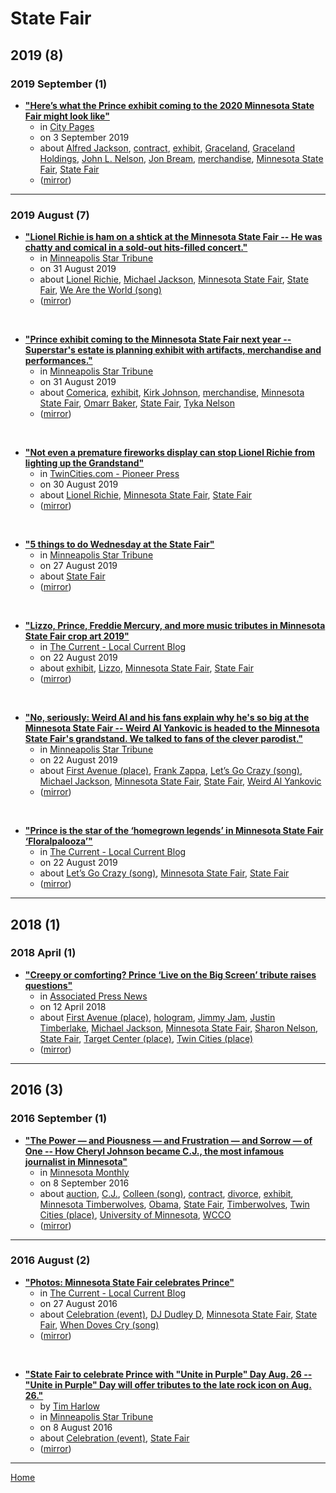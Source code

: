 # State Fair

## 2019 (8)

### 2019 September (1)

 - [**"Here’s what the Prince exhibit coming to the 2020 Minnesota State Fair might look like"**](http://www.citypages.com/music/heres-what-the-prince-exhibit-coming-to-the-2020-minnesota-state-fair-might-look-like/559252741)
    - in [City Pages](../../publications/a-e/city-pages/index.md)
    - on 3 September 2019
    - about [Alfred Jackson](../../topics/alfred-jackson/index.md), [contract](../../topics/contract/index.md), [exhibit](../../topics/exhibit/index.md), [Graceland](../../topics/graceland/index.md), [Graceland Holdings](../../topics/graceland-holdings/index.md), [John L. Nelson](../../topics/john-l-nelson/index.md), [Jon Bream](../../topics/jon-bream/index.md), [merchandise](../../topics/merchandise/index.md), [Minnesota State Fair](../../topics/minnesota-state-fair/index.md), [State Fair](../../topics/state-fair/index.md)
    - ([mirror](https://web.archive.org/web/*/http://www.citypages.com/music/heres-what-the-prince-exhibit-coming-to-the-2020-minnesota-state-fair-might-look-like/559252741))

----

### 2019 August (7)

 - [**"Lionel Richie is ham on a shtick at the Minnesota State Fair -- He was chatty and comical in a sold-out hits-filled concert."**](https://www.startribune.com/lionel-richie-is-ham-on-a-shtick-at-the-minnesota-state-fair/558897292/)
    - in [Minneapolis Star Tribune](../../publications/k-o/minneapolis-star-tribune/index.md)
    - on 31 August 2019
    - about [Lionel Richie](../../topics/lionel-richie/index.md), [Michael Jackson](../../topics/michael-jackson/index.md), [Minnesota State Fair](../../topics/minnesota-state-fair/index.md), [State Fair](../../topics/state-fair/index.md), [We Are the World (song)](../../topics/song/we-are-the-world/index.md)
    - ([mirror](https://web.archive.org/web/*/https://www.startribune.com/lionel-richie-is-ham-on-a-shtick-at-the-minnesota-state-fair/558897292/))

<br />

 - [**"Prince exhibit coming to the Minnesota State Fair next year -- Superstar's estate is planning exhibit with artifacts, merchandise and performances."**](https://www.startribune.com/prince-exhibit-coming-to-the-minnesota-state-fair-next-year/558970762/)
    - in [Minneapolis Star Tribune](../../publications/k-o/minneapolis-star-tribune/index.md)
    - on 31 August 2019
    - about [Comerica](../../topics/comerica/index.md), [exhibit](../../topics/exhibit/index.md), [Kirk Johnson](../../topics/kirk-johnson/index.md), [merchandise](../../topics/merchandise/index.md), [Minnesota State Fair](../../topics/minnesota-state-fair/index.md), [Omarr Baker](../../topics/omarr-baker/index.md), [State Fair](../../topics/state-fair/index.md), [Tyka Nelson](../../topics/tyka-nelson/index.md)
    - ([mirror](https://web.archive.org/web/*/https://www.startribune.com/prince-exhibit-coming-to-the-minnesota-state-fair-next-year/558970762/))

<br />

 - [**"Not even a premature fireworks display can stop Lionel Richie from lighting up the Grandstand"**](https://www.twincities.com/2019/08/30/not-even-a-premature-fireworks-display-can-stop-lionel-richie-from-lighting-up-the-grandstand/)
    - in [TwinCities.com - Pioneer Press](../../publications/p-t/twincities-com-pioneer-press/index.md)
    - on 30 August 2019
    - about [Lionel Richie](../../topics/lionel-richie/index.md), [Minnesota State Fair](../../topics/minnesota-state-fair/index.md), [State Fair](../../topics/state-fair/index.md)
    - ([mirror](https://web.archive.org/web/*/https://www.twincities.com/2019/08/30/not-even-a-premature-fireworks-display-can-stop-lionel-richie-from-lighting-up-the-grandstand/))

<br />

 - [**"5 things to do Wednesday at the State Fair"**](https://www.startribune.com/5-things-to-do-at-the-fair-today/558447632/)
    - in [Minneapolis Star Tribune](../../publications/k-o/minneapolis-star-tribune/index.md)
    - on 27 August 2019
    - about [State Fair](../../topics/state-fair/index.md)
    - ([mirror](https://web.archive.org/web/*/https://www.startribune.com/5-things-to-do-at-the-fair-today/558447632/))

<br />

 - [**"Lizzo, Prince, Freddie Mercury, and more music tributes in Minnesota State Fair crop art 2019"**](https://blog.thecurrent.org/2019/08/lizzo-prince-freddie-mercury-and-more-music-tributes-in-minnesota-state-fair-crop-art-2019/)
    - in [The Current - Local Current Blog](../../publications/a-e/the-current-local-current-blog/index.md)
    - on 22 August 2019
    - about [exhibit](../../topics/exhibit/index.md), [Lizzo](../../topics/lizzo/index.md), [Minnesota State Fair](../../topics/minnesota-state-fair/index.md), [State Fair](../../topics/state-fair/index.md)
    - ([mirror](https://web.archive.org/web/*/https://blog.thecurrent.org/2019/08/lizzo-prince-freddie-mercury-and-more-music-tributes-in-minnesota-state-fair-crop-art-2019/))

<br />

 - [**"No, seriously: Weird Al and his fans explain why he's so big at the Minnesota State Fair -- Weird Al Yankovic is headed to the Minnesota State Fair's grandstand. We talked to fans of the clever parodist."**](https://www.startribune.com/no-seriously-weird-al-and-his-fans-explain-why-he-s-so-big-at-the-minnesota-state-fair/557878752/)
    - in [Minneapolis Star Tribune](../../publications/k-o/minneapolis-star-tribune/index.md)
    - on 22 August 2019
    - about [First Avenue (place)](../../topics/place/first-avenue/index.md), [Frank Zappa](../../topics/frank-zappa/index.md), [Let’s Go Crazy (song)](../../topics/song/let-s-go-crazy/index.md), [Michael Jackson](../../topics/michael-jackson/index.md), [Minnesota State Fair](../../topics/minnesota-state-fair/index.md), [State Fair](../../topics/state-fair/index.md), [Weird Al Yankovic](../../topics/weird-al-yankovic/index.md)
    - ([mirror](https://web.archive.org/web/*/https://www.startribune.com/no-seriously-weird-al-and-his-fans-explain-why-he-s-so-big-at-the-minnesota-state-fair/557878752/))

<br />

 - [**"Prince is the star of the ‘homegrown legends’ in Minnesota State Fair ‘Floralpalooza’"**](https://blog.thecurrent.org/2019/08/prince-is-the-star-of-the-homegrown-legends-in-minnesota-state-fair-floralpalooza/)
    - in [The Current - Local Current Blog](../../publications/a-e/the-current-local-current-blog/index.md)
    - on 22 August 2019
    - about [Let’s Go Crazy (song)](../../topics/song/let-s-go-crazy/index.md), [Minnesota State Fair](../../topics/minnesota-state-fair/index.md), [State Fair](../../topics/state-fair/index.md)
    - ([mirror](https://web.archive.org/web/*/https://blog.thecurrent.org/2019/08/prince-is-the-star-of-the-homegrown-legends-in-minnesota-state-fair-floralpalooza/))

----

## 2018 (1)

### 2018 April (1)

 - [**"Creepy or comforting? Prince ‘Live on the Big Screen’ tribute raises questions"**](https://apnews.com/article/55a1b2a0cea44f2a97829aa08f8ad8c1)
    - in [Associated Press News](../../publications/a-e/associated-press-news/index.md)
    - on 12 April 2018
    - about [First Avenue (place)](../../topics/place/first-avenue/index.md), [hologram](../../topics/hologram/index.md), [Jimmy Jam](../../topics/jimmy-jam/index.md), [Justin Timberlake](../../topics/justin-timberlake/index.md), [Michael Jackson](../../topics/michael-jackson/index.md), [Minnesota State Fair](../../topics/minnesota-state-fair/index.md), [Sharon Nelson](../../topics/sharon-nelson/index.md), [State Fair](../../topics/state-fair/index.md), [Target Center (place)](../../topics/place/target-center/index.md), [Twin Cities (place)](../../topics/place/twin-cities/index.md)
    - ([mirror](https://web.archive.org/web/*/https://apnews.com/article/55a1b2a0cea44f2a97829aa08f8ad8c1))

----

## 2016 (3)

### 2016 September (1)

 - [**"The Power — and Piousness — and Frustration — and Sorrow — of One -- How Cheryl Johnson became C.J., the most infamous journalist in Minnesota"**](https://www.minnesotamonthly.com/lifestyle/the-power-and-piousness-and-frustration-and-sorrow-of-one/)
    - in [Minnesota Monthly](../../publications/k-o/minnesota-monthly/index.md)
    - on 8 September 2016
    - about [auction](../../topics/auction/index.md), [C.J.](../../topics/c-j/index.md), [Colleen (song)](../../topics/song/colleen/index.md), [contract](../../topics/contract/index.md), [divorce](../../topics/divorce/index.md), [exhibit](../../topics/exhibit/index.md), [Minnesota Timberwolves](../../topics/minnesota-timberwolves/index.md), [Obama](../../topics/obama/index.md), [State Fair](../../topics/state-fair/index.md), [Timberwolves](../../topics/timberwolves/index.md), [Twin Cities (place)](../../topics/place/twin-cities/index.md), [University of Minnesota](../../topics/university-of-minnesota/index.md), [WCCO](../../topics/wcco/index.md)
    - ([mirror](https://web.archive.org/web/*/https://www.minnesotamonthly.com/lifestyle/the-power-and-piousness-and-frustration-and-sorrow-of-one/))

----

### 2016 August (2)

 - [**"Photos: Minnesota State Fair celebrates Prince"**](https://blog.thecurrent.org/2016/08/photos-minnesota-state-fair-celebrates-prince/)
    - in [The Current - Local Current Blog](../../publications/a-e/the-current-local-current-blog/index.md)
    - on 27 August 2016
    - about [Celebration (event)](../../topics/event/celebration/index.md), [DJ Dudley D](../../topics/dj-dudley-d/index.md), [Minnesota State Fair](../../topics/minnesota-state-fair/index.md), [State Fair](../../topics/state-fair/index.md), [When Doves Cry (song)](../../topics/song/when-doves-cry/index.md)
    - ([mirror](https://web.archive.org/web/*/https://blog.thecurrent.org/2016/08/photos-minnesota-state-fair-celebrates-prince/))

<br />

 - [**"State Fair to celebrate Prince with "Unite in Purple" Day Aug. 26 -- "Unite in Purple" Day will offer tributes to the late rock icon on Aug. 26."**](https://www.startribune.com/state-fair-to-celebrate-prince-with-unite-in-purple-day/389514481/)
    - by [Tim Harlow](../../authors/tim-harlow/index.md)
    - in [Minneapolis Star Tribune](../../publications/k-o/minneapolis-star-tribune/index.md)
    - on 8 August 2016
    - about [Celebration (event)](../../topics/event/celebration/index.md), [State Fair](../../topics/state-fair/index.md)
    - ([mirror](https://web.archive.org/web/*/https://www.startribune.com/state-fair-to-celebrate-prince-with-unite-in-purple-day/389514481/))

----

[Home](../index.md)
